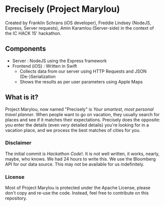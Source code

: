 # Precisely (Project Marylou)
Created by Franklin Schrans (iOS developer), Freddie Lindsey (NodeJS, Express, Server requests), Amin Karamlou (Server-side) in the context of the IC HACK 15' hackathon.

## Components

- Server : NodeJS using the Express framework
- Frontend (iOS) : Written in Swift
  - Collects data from our server using HTTP Requests and JSON (De-)Serialization
  - Shows the results as per user parameters using Apple Maps

## What is it?
Project Marylou, now named "Precisely" is _Your smartest, most personal travel planner_. When people want to go on vacation, they usually search for places and see if it matches their expectations. Precisely does the opposite: you enter the details (even _very_ detailed details) you're looking for in a vacation place, and we process the best matches of cities for you.

### Disclaimer
The initial commit is _Hackathon Code_!. It is not well written, it works, nearly, maybe, who knows. We had 24 hours to write this.
We use the Bloomberg API for our data source. This may not be available for us indefinitely.

### License
Most of Project Marylou is protected under the Apache License, please don't copy and re-use the code. Instead, feel free to contribute on this repository.
